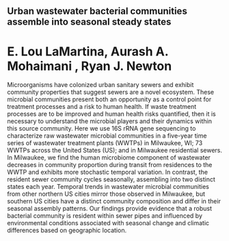 ## Urban wastewater bacterial communities assemble into seasonal steady states
# E. Lou LaMartina, Aurash A. Mohaimani , Ryan J. Newton

Microorganisms have colonized urban sanitary sewers and exhibit community properties that suggest sewers are a novel ecosystem. These microbial communities present both an opportunity as a control point for treatment processes and a risk to human health. If waste treatment processes are to be improved and human health risks quantified, then it is necessary to understand the microbial players and their dynamics within this source community. Here we use 16S rRNA gene sequencing to characterize raw wastewater microbial communities in a five-year time series of wastewater treatment plants (WWTPs) in Milwaukee, WI; 73 WWTPs across the United States (US); and in Milwaukee residential sewers. In Milwaukee, we find the human microbiome component of wastewater decreases in community proportion during transit from residences to the WWTP and exhibits more stochastic temporal variation. In contrast, the resident sewer community cycles seasonally, assembling into two distinct states each year. Temporal trends in wastewater microbial communities from other northern US cities mirror those observed in Milwaukee, but southern US cities have a distinct community composition and differ in their seasonal assembly patterns. Our findings provide evidence that a robust bacterial community is resident within sewer pipes and influenced by environmental conditions associated with seasonal change and climatic differences based on geographic location.

